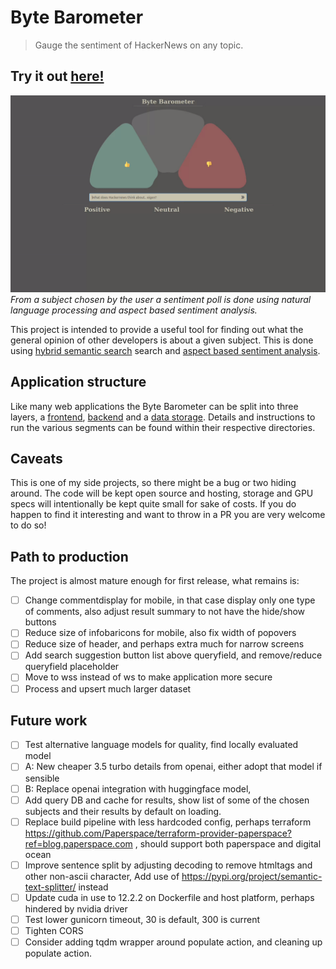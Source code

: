 # Byte Barometer

> Gauge the sentiment of HackerNews on any topic.

## Try it out [here!](https://byte-barometer.com)

![Current UI of the Byte Barometer](/bytebarometer.gif?raw=true)
_From a subject chosen by the user a sentiment poll is done using natural language processing and aspect based sentiment analysis._

This project is intended to provide a useful tool for finding out what the general opinion of other developers is about a given subject. This is done using [hybrid semantic search](https://docs.pinecone.io/docs/hybrid-search) search and [aspect based sentiment analysis](https://github.com/yangheng95/PyABSA).

## Application structure

Like many web applications the Byte Barometer can be split into three layers, a [frontend](./frontend/README.md), [backend](./backend/README.md) and a [data storage](https://www.pinecone.io/). Details and instructions to run the various segments can be found within their respective directories.

## Caveats

This is one of my side projects, so there might be a bug or two hiding around. The code will be kept open source and hosting, storage and GPU specs will intentionally be kept quite small for sake of costs. If you do happen to find it interesting and want to throw in a PR you are very welcome to do so!

## Path to production

The project is almost mature enough for first release, what remains is:

- [ ] Change commentdisplay for mobile, in that case display only one type of comments, also adjust result summary to not have the hide/show buttons
- [ ] Reduce size of infobaricons for mobile, also fix width of popovers
- [ ] Reduce size of header, and perhaps extra much for narrow screens
- [ ] Add search suggestion button list above queryfield, and remove/reduce queryfield placeholder
- [ ] Move to wss instead of ws to make application more secure
- [ ] Process and upsert much larger dataset

## Future work

- [ ] Test alternative language models for quality, find locally evaluated model
- [ ] A: New cheaper 3.5 turbo details from openai, either adopt that model if sensible
- [ ] B: Replace openai integration with huggingface model,
- [ ] Add query DB and cache for results, show list of some of the chosen subjects and their results by default on loading.
- [ ] Replace build pipeline with less hardcoded config, perhaps terraform https://github.com/Paperspace/terraform-provider-paperspace?ref=blog.paperspace.com , should support both paperspace and digital ocean
- [ ] Improve sentence split by adjusting decoding to remove htmltags and other non-ascii character, Add use of https://pypi.org/project/semantic-text-splitter/ instead
- [ ] Update cuda in use to 12.2.2 on Dockerfile and host platform, perhaps hindered by nvidia driver
- [ ] Test lower gunicorn timeout, 30 is default, 300 is current
- [ ] Tighten CORS
- [ ] Consider adding tqdm wrapper around populate action, and cleaning up populate action.
